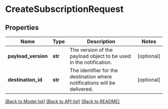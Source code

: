 # CreateSubscriptionRequest

## Properties
Name | Type | Description | Notes
------------ | ------------- | ------------- | -------------
**payload_version** | **str** | The version of the payload object to be used in the notification. | [optional] 
**destination_id** | **str** | The identifier for the destination where notifications will be delivered. | [optional] 

[[Back to Model list]](../README.md#documentation-for-models) [[Back to API list]](../README.md#documentation-for-api-endpoints) [[Back to README]](../README.md)

